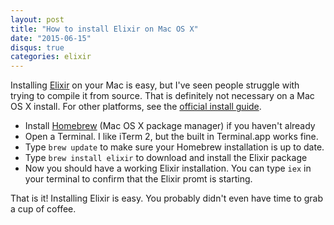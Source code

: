 ```yaml
---
layout: post
title: "How to install Elixir on Mac OS X"
date: "2015-06-15"
disqus: true
categories: elixir
---
```


Installing [Elixir](http://elixir-lang.org) on your Mac is easy, but I've seen people struggle with trying to compile it from source. That is definitely not necessary on a Mac OS X install. For other platforms, see the [official install guide](http://elixir-lang.org/install.html).

* Install [Homebrew](http://brew.sh) (Mac OS X package manager) if you haven't already
* Open a Terminal. I like iTerm 2, but the built in Terminal.app works fine.
* Type `brew update` to make sure your Homebrew installation is up to date.
* Type `brew install elixir` to download and install the Elixir package
* Now you should have a working Elixir installation. You can type `iex` in your terminal to confirm that the Elixir promt is starting.

That is it! Installing Elixir is easy. You probably didn't even have time to grab a cup of coffee. 

